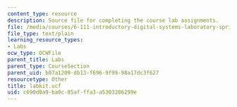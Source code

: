 ```yaml
---
content_type: resource
description: Source file for completing the course lab assignments.
file: /media/courses/6-111-introductory-digital-systems-laboratory-spring-2006/c690d0a9ba0c85afffa3a5303286299e_labkit.ucf
file_type: text/plain
learning_resource_types:
- Labs
ocw_type: OCWFile
parent_title: Labs
parent_type: CourseSection
parent_uid: b07a1209-db13-f696-9f99-98a17dc3f627
resourcetype: Other
title: labkit.ucf
uid: c690d0a9-ba0c-85af-ffa3-a5303286299e
---
```

